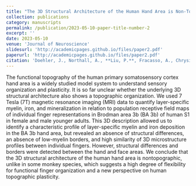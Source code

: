 ```yaml
---
title: "The 3D Structural Architecture of the Human Hand Area is Non-Topographic."
collection: publications
category: manuscripts
permalink: /publication/2023-05-10-paper-title-number-2
excerpt: ''
date: 2023-05-10
venue: 'Journal of Neuroscience'
slidesurl: 'http://academicpages.github.io/files/paper2.pdf'
paperurl: 'http://academicpages.github.io/files/paper2.pdf'
citation: 'Doehler, J., Northall, A., **Liu, P.**, Fracasso, A., Chrysidou, A., Speck, O., Lohmann, G., Wolbers, T., and Kuehn, E. (2023). The 3D Structural Architecture of the Human Hand Area is Non-Topographic. Journal of Neuroscience, 43(19), 3456-3476.'
---
```


The functional topography of the human primary somatosensory cortex hand area is a widely studied model system to understand sensory organization and plasticity. It is so far unclear whether the underlying 3D structural architecture also shows a topographic organization. We used 7 Tesla (7T) magnetic resonance imaging (MRI) data to quantify layer-specific myelin, iron, and mineralization in relation to population receptive field maps of individual finger representations in Brodman area 3b (BA 3b) of human S1 in female and male younger adults. This 3D description allowed us to identify a characteristic profile of layer-specific myelin and iron deposition in the BA 3b hand area, but revealed an absence of structural differences, an absence of low-myelin borders, and high similarity of 3D microstructure profiles between individual fingers. However, structural differences and borders were detected between the hand and face areas. We conclude that the 3D structural architecture of the human hand area is nontopographic, unlike in some monkey species, which suggests a high degree of flexibility for functional finger organization and a new perspective on human topographic plasticity.